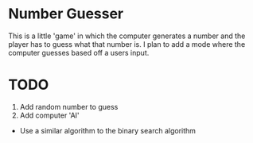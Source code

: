 Number Guesser
==============
This is a little 'game' in which the computer generates a number and the player has to guess what that number is. 
I plan to add a mode where the computer guesses based off a users input.

TODO
====
1. Add random number to guess
2. Add computer 'AI'
  - Use a similar algorithm to the binary search algorithm
